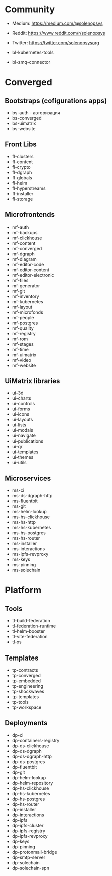 # Community 
- Medium: https://medium.com/@solenopsys
- Reddit: https://www.reddit.com/r/solenopsys
- Twitter: https://twitter.com/solenopsysorg

- bl-kubernetes-tools
- bl-zmq-connector

# Converged 
## Bootstraps (cofigurations apps)
- bs-auth - авторизация
- bs-converged
- bs-uimatrix
- bs-website

## Front Libs
- fl-clusters
- fl-content
- fl-crypto
- fl-dgraph
- fl-globals
- fl-helm
- fl-hyperstreams
- fl-installer
- fl-storage
 
## Microfrontends 
- mf-auth 
- mf-backups 
- mf-clickhouse
- mf-content
- mf-converged
- mf-dgraph
- mf-diagram
- mf-editor-code
- mf-editor-content
- mf-editor-electronic
- mf-files
- mf-generator
- mf-git
- mf-inventory
- mf-kubernetes
- mf-layout
- mf-microfonds
- mf-people
- mf-postgres
- mf-quality
- mf-registry
- mf-rom
- mf-stages
- mf-time
- mf-uimatrix
- mf-video
- mf-website

## UiMatrix libraries
- ui-3d
- ui-charts
- ui-controls
- ui-forms
- ui-icons
- ui-layouts
- ui-lists
- ui-modals
- ui-navigate
- ui-publications
- ui-qr
- ui-templates
- ui-themes
- ui-utils


## Microservices 
- ms-ci
- ms-ds-dgraph-http
- ms-fluentbit
- ms-git
- ms-helm-lookup
- ms-hs-clickhouse
- ms-hs-http
- ms-hs-kubernetes
- ms-hs-postgres
- ms-hs-router
- ms-installer
- ms-interactions
- ms-ipfs-revproxy
- ms-keys
- ms-pinning
- ms-solechain
 
# Platform
## Tools
- tl-build-federation
- tl-federation-runtime
- tl-helm-booster
- tl-vite-federation
- tl-xs


## Templates
- tp-contracts
- tp-converged
- tp-embedded
- tp-engineering
- tp-shockwaves
- tp-templates
- tp-tools
- tp-workspace



## Deployments 
- dp-ci
- dp-containers-registry
- dp-ds-clickhouse
- dp-ds-dgraph
- dp-ds-dgraph-http
- dp-ds-postgres
- dp-fluentbit
- dp-git
- dp-helm-lookup
- dp-helm-repository
- dp-hs-clickhouse
- dp-hs-kubernetes
- dp-hs-postgres
- dp-hs-router
- dp-installer
- dp-interactions
- dp-ipfs
- dp-ipfs-cluster
- dp-ipfs-registry
- dp-ipfs-revproxy
- dp-keys
- dp-pinning
- dp-protonmail-bridge
- dp-smtp-server
- dp-solechain
- dp-solechain-spn
